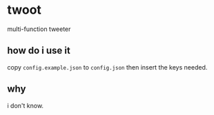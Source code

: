 # twoot

multi-function tweeter

## how do i use it

copy `config.example.json` to `config.json` then insert
the keys needed.

## why

i don't know.